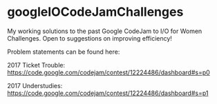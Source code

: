 # googleIOCodeJamChallenges
My working solutions to the past Google CodeJam to I/O for Women Challenges. Open to suggestions on improving efficiency!

Problem statements can be found here: 

2017 Ticket Trouble:
https://code.google.com/codejam/contest/12224486/dashboard#s=p0

2017 Understudies:
https://code.google.com/codejam/contest/12224486/dashboard#s=p1
